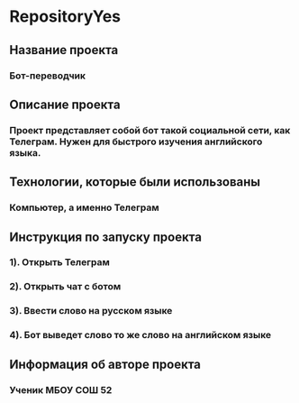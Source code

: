 # RepositoryYes
## Название проекта
### Бот-переводчик
## Описание проекта
### Проект представляет собой бот такой социальной сети, как Телеграм. Нужен для быстрого изучения английского языка.
## Технологии, которые были использованы
### Компьютер, а именно Телеграм
## Инструкция по запуску проекта
### 1). Открыть Телеграм
### 2). Открыть чат с ботом
### 3). Ввести слово на русском языке
### 4). Бот выведет слово то же слово на английском языке
## Информация об авторе проекта 
### Ученик МБОУ СОШ 52
